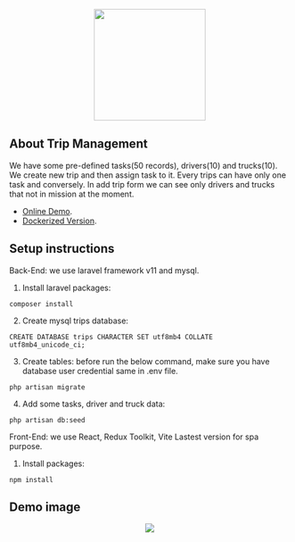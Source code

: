 <p align="center"><a href="https://tripsmng.ilam.ac.ir" target="_blank"><img src="https://cdn-icons-png.freepik.com/512/974/974593.png" width="200"></a></p>

## About Trip Management

We have some pre-defined tasks(50 records), drivers(10) and trucks(10). We create new trip and then assign task to it. Every trips can have only one task and conversely. In add trip form we can see only drivers and trucks that not in mission at the moment.

- [Online Demo](https://tripsmng.ilam.ac.ir).
- [Dockerized Version](https://github.com/alinoorinet/trips_dockerize).

## Setup instructions

Back-End: we use laravel framework v11 and mysql.
1. Install laravel packages:

```
composer install
```
2. Create mysql trips database:

```
CREATE DATABASE trips CHARACTER SET utf8mb4 COLLATE utf8mb4_unicode_ci;
```

3. Create tables: before run the below command, make sure you have database user credential same in .env file.

```
php artisan migrate
```

4. Add some tasks, driver and truck data:

```
php artisan db:seed
```

Front-End: we use React, Redux Toolkit, Vite Lastest version for spa purpose.
1. Install packages:

```
npm install
```

## Demo image

<p align="center"><img src="https://tripsmng.ilam.ac.ir/img/demo.png" /></p>

